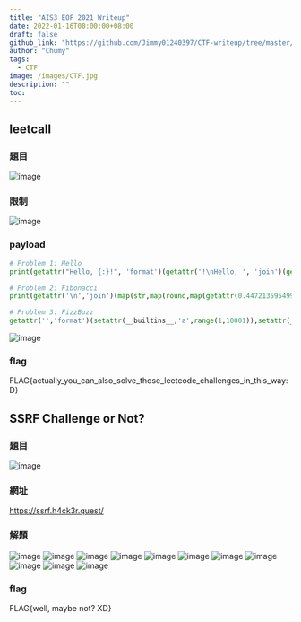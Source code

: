 ```yaml
---
title: "AIS3 EOF 2021 Writeup"
date: 2022-01-16T00:00:00+08:00
draft: false
github_link: "https://github.com/Jimmy01240397/CTF-writeup/tree/master/ais3-eof-2021-writeup"
author: "Chumy"
tags:
  - CTF
image: /images/CTF.jpg
description: ""
toc: 
---
```


## leetcall

### 題目
![image](https://user-images.githubusercontent.com/57281249/149655714-e6376ea0-d898-4f29-9de4-d3036977f841.png)

### 限制
![image](https://user-images.githubusercontent.com/57281249/149655738-eba68a84-87fb-4f74-9869-4241f4084258.png)

### payload
``` python
# Problem 1: Hello
print(getattr("Hello, {:}!", 'format')(getattr('!\nHello, ', 'join')(getattr(getattr(open(0),'read')(),'splitlines')())))

# Problem 2: Fibonacci
print(getattr('\n','join')(map(str,map(round,map(getattr(0.4472135954999579,'__mul__'),map(getattr(1.618033988749895,'__pow__'),map(int,getattr(open(0),'readlines')())))))))

# Problem 3: FizzBuzz
getattr('','format')(setattr(__builtins__,'a',range(1,10001)),setattr(__builtins__,'b',list(map(bool,map(getattr(3,'__rmod__'),a)))),setattr(__builtins__,'c',list(map(bool,map(getattr(5,'__rmod__'),a)))),print(getattr('\n','join')(map(getattr(str,'__add__'),map(getattr(str,'__add__'),map(getattr(str,'__mul__'),map(str,a),map(getattr(bool,'__and__'),b,c)),map(getattr('Fizz','__mul__'),map(getattr(0,'__eq__'),b))),map(getattr('Buzz','__mul__'),map(getattr(0,'__eq__'),c))))))
```

![image](https://user-images.githubusercontent.com/57281249/149656065-11129a7b-6f05-44c2-b292-965b80a5de0b.png)

### flag
FLAG{actually_you_can_also_solve_those_leetcode_challenges_in_this_way:D}

## SSRF Challenge or Not?

### 題目
![image](https://user-images.githubusercontent.com/57281249/149656247-59579593-98b6-4874-b6bf-14d99f59242f.png)

### 網址
https://ssrf.h4ck3r.quest/

### 解題
![image](https://user-images.githubusercontent.com/57281249/149656280-316252b6-c18f-4c9b-8319-541ebd1c23ce.png)
![image](https://user-images.githubusercontent.com/57281249/149656292-74ee449f-133e-4779-b74a-4810ac094811.png)
![image](https://user-images.githubusercontent.com/57281249/149656304-9e10382a-c94d-4af7-9f22-b9c08f7e894f.png)
![image](https://user-images.githubusercontent.com/57281249/149656319-995c05b0-df12-4e72-af3a-3f9a1bff4ec0.png)
![image](https://user-images.githubusercontent.com/57281249/149656323-ce056c33-43cb-49a2-ba7b-4d54fcfa6dbf.png)
![image](https://user-images.githubusercontent.com/57281249/149656358-cf01ee72-ca11-4ae9-9cce-ece7979edab4.png)
![image](https://user-images.githubusercontent.com/57281249/149656376-68d2fddc-2a70-41bb-a1f5-c6825d99d01e.png)
![image](https://user-images.githubusercontent.com/57281249/149656409-8eabc8d6-9889-4969-94c2-3ea239b927a4.png)
![image](https://user-images.githubusercontent.com/57281249/149656426-74cee109-ad40-4327-a4c7-ac389ce672ca.png)
![image](https://user-images.githubusercontent.com/57281249/149656443-7e0201fb-8bf0-44f0-976d-a54b74958bee.png)
![image](https://user-images.githubusercontent.com/57281249/149656461-15492549-47f7-418e-85a0-657c08f664d7.png)

### flag
FLAG{well, maybe not? XD}
